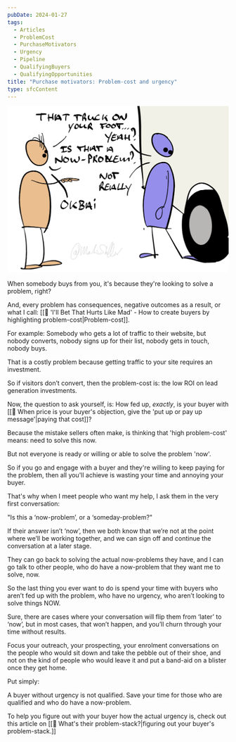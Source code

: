 ```yaml
---
pubDate: 2024-01-27
tags:
  - Articles
  - ProblemCost
  - PurchaseMotivators
  - Urgency
  - Pipeline
  - QualifyingBuyers
  - QualifyingOpportunities
title: "Purchase motivators: Problem-cost and urgency"
type: sfcContent
---
```


![](Media/SalesFlowCoach.app_Purchase-motivators_problem-cost-and-urgency_MartinStellar.jpg)

When somebody buys from you, it's because they're looking to solve a problem, right?

And, every problem has consequences, negative outcomes as a result, or what I call: [[📄 'I'll Bet That Hurts Like Mad' - How to create buyers by highlighting problem-cost|Problem-cost]].

For example: Somebody who gets a lot of traffic to their website, but nobody converts, nobody signs up for their list, nobody gets in touch, nobody buys.

That is a costly problem because getting traffic to your site requires an investment.

So if visitors don’t convert, then the problem-cost is: the low ROI on lead generation investments.

Now, the question to ask yourself, is: How fed up, *exactly*, is your buyer with [[📄 When price is your buyer's objection, give the 'put up or pay up message'|paying that cost]]?

Because the mistake sellers often make, is thinking that 'high problem-cost' means: need to solve this now.

But not everyone is ready or willing or able to solve the problem 'now'.

So if you go and engage with a buyer and they're willing to keep paying for the problem, then all you'll achieve is wasting your time and annoying your buyer.

That's why when I meet people who want my help, I ask them in the very first conversation:

"Is this a ‘now-problem’, or a ‘someday-problem?"

If their answer isn’t ‘now’, then we both know that we’re not at the point where we’ll be working together, and we can sign off and continue the conversation at a later stage.

They can go back to solving the actual now-problems they have, and I can go talk to other people, who do have a now-problem that they want me to solve, now.

So the last thing you ever want to do is spend your time with buyers who aren’t fed up with the problem, who have no urgency, who aren’t looking to solve things NOW.

Sure, there are cases where your conversation will flip them from ‘later’ to ‘now’, but in most cases, that won’t happen, and you’ll churn through your time without results.

Focus your outreach, your prospecting, your enrolment conversations on the people who would sit down and take the pebble out of their shoe, and not on the kind of people who would leave it and put a band-aid on a blister once they get home.

Put simply:

A buyer without urgency is not qualified. Save your time for those who are qualified and who do have a now-problem.

To help you figure out with your buyer how the actual urgency is, check out this article on [[📄 What's their problem-stack?|figuring out your buyer's problem-stack.]]
